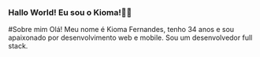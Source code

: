### Hallo World! Eu sou o Kioma!👋🤓

#Sobre mim
Olá! Meu nome é Kioma Fernandes, tenho 34 anos e sou apaixonado por desenvolvimento web e mobile. Sou um desenvolvedor full stack.


<!--
**kiomafernandes/kiomafernandes** is a ✨ _special_ ✨ repository because its `README.md` (this file) appears on your GitHub profile.

Here are some ideas to get you started:

- 🔭 I’m currently working on ...
- 🌱 I’m currently learning ...
- 👯 I’m looking to collaborate on ...
- 🤔 I’m looking for help with ...
- 💬 Ask me about ...
- 📫 How to reach me: ...
- 😄 Pronouns: ...
- ⚡ Fun fact: ...
-->
